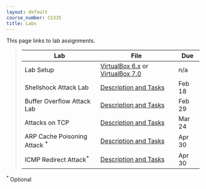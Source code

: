 ```yaml
---
layout: default
course_number: CS335
title: Labs
---
```


This page links to lab assignments.

> Lab   | File  | Due
> ----- | ----- | ---- 
> Lab Setup | [VirtualBox 6.x](setup.html) or [VirtualBox 7.0](setupv7.html) | n/a
> Shellshock Attack Lab | [Description and Tasks](shellshock.html) | Feb 18
> Buffer Overflow Attack Lab | [Description and Tasks](buffer_overflow.html) | Feb 29
> Attacks on TCP | [Description and Tasks](tcp_attack.html) | Mar 24
> ARP Cache Poisoning Attack <sup>*</sup> |  [Description and Tasks](https://seedsecuritylabs.org/Labs_20.04/Networking/ARP_Attack/) | Apr 30
> ICMP Redirect Attack<sup>*</sup> | [Description and Tasks](https://seedsecuritylabs.org/Labs_20.04/Networking/ICMP_Redirect/) | Apr 30 

 
<!--
> Buffer Overflow Attack Lab | [Description and Tasks](buffer_overflow.html) | Mar 03
> Local DNS Attacks | [Description and Tasks](dns_attack.html) | Apr 02
> Cross-Site Request Forgery (CSRF) Attack | [Description and Tasks](csrf.html) | Apr 16
> Cross-Site Scripting (XSS) Attack | [Description and Tasks](xss_attack.html) | Apr 23
> SQL Injection Attack | [Description and Tasks](sql_attack.html) | Apr 30 
-->

<sup>*</sup> Optional 